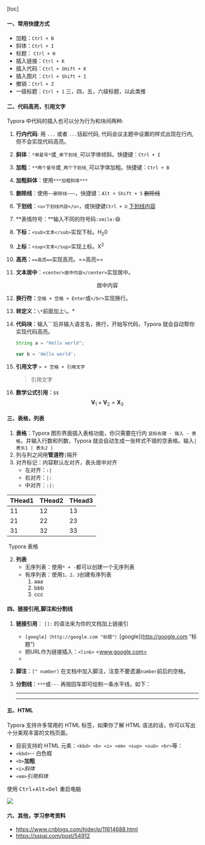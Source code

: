 [toc]

#### 一、常用快捷方式

- 加粗：```Ctrl + B```
- 斜体：```Ctrl + I```
- 标题： ```Ctrl + H```
- 插入链接：```Ctrl + K```
- 插入代码：```Ctrl + SHift + K```
- 插入图片：```Ctrl + Shift + I```
- 撤销：```Ctrl + Z```
- 一级标题：```Ctrl + 1``` 三，四，五，六级标题，以此类推

#### 二、代码高亮，引用文字

Typora 中代码的插入也可以分为行为和块间两种:

 1. **行内代码**: 用 `...` 或者 ``...``括起代码, 代码会议主题中设置的样式出现在行内, 但不会实现代码高亮。

 2. **斜体**：`*单星号*`或`_单下划线_`可以字体倾斜。快捷键：`Ctrl + I`

 3. **加粗**：`**两个星号`或`_两个下划线_`可以字体加粗。快捷键：`Ctrl + B`

 4. **加粗斜体**：使用`***加粗斜体***`

 5. **删除线**：使用`~~删除线~~~`，快捷键：`Alt + Shift + 5` ~~删除线~~

 6. **下划线**：`<u>下划线内容</u>`，或快捷键`Ctrl + U` <u>下划线内容</u>

 7. **表情符号：**输入不同的符号码`:smile:`:smile:

 8. **下标：**`<sub>文本</sub>`实现下标。H<sub>2</sub>0

 9. **上标：**`<sup>文本</sup>`实现上标。X<sup>2</sup>

 10. **高亮：**`==高亮==`实现高亮。==高亮==

 11. **文本居中**：`<center>居中内容</center>`实现居中。<center>居中内容</center>

 12. **换行符：**`空格 + 空格 + Enter`或`</br>`实现换行。  

 13. **转定义：**`\*`前面加上`\`。\*

  14. **代码块**：输入```后并输入语言名，换行，开始写代码，Typora 就会自动帮你实现代码高亮。

      ```java
      String a = "Hello world";
      ```

      ```javascript
      var b = 'Hello world';
      ```

15. **引用文字** `> + 空格 + 引用文字`

    > 引用文字

16. **数学公式引用**：`$$`
    $$
    \mathbf{V}_1\times\mathbf{V}_2 = \mathbf{X}_3
    $$


#### 三、表格，列表

1. **表格**：Typora 图形界面插入表格功能，你只需要在行内 ```鼠标右键 - 插入 - 表格```，并输入行数和列数，Typora 就会自动生成一张样式不错的空表格。输入`| 表头1 | 表头2 |`
2. 列与列之间用**管道符**`|`隔开
3. 对齐标记：内容默认左对齐，表头居中对齐
   - 左对齐：`:|`
   - 右对齐：`|:`
   - 中对齐：`:|:`

| THead1 | THead2 | THead3 |
| ------ | ------ | ------ |
| 11     | 12     | 13     |
| 21     | 22     | 23     |
| 31     | 32     | 33     |

​                                                              Typora 表格

2. **列表**
   * 无序列表：使用`* + -`都可以创建一个无序列表
   * 有序列表：使用`1，2，3`创建有序列表
     1. aaa
     2. bbb
     3. ccc

#### 四、链接引用,脚注和分割线

1. **链接引用**： ```[]:``` 的语法来为你的文档加上链接引
   - `[google]（http://google.com "标题"）`[google](http://google.com “标题”)
   - 把URL作为链接插入：`<link>` <www.google.com>
   - 

2. **脚注**：```[^ number]``` 在文档中加入脚注，注意不要遗漏```number```前后的空格。

[^ 1]:http://google.com 

3. **分割线**：`***`或`---` 再按回车即可绘制一条水平线，如下：

   ***

   ---


#### 五、HTML

Typora 支持许多常用的 HTML 标签，如果你了解 HTML 语法的话，你可以写出十分美观丰富的文档页面。

* 目前支持的 HTML 元素：`<kbd> <b> <i> <em> <sup> <sub> <br>`等：
* `<kbd>`<kbd></kbd>-- 白色框
* `<b>`<b>加粗</b>
* `<i>`<i>斜体</i>
* `<em>`<em>引用斜体</em>

使用 <kbd>Ctrl</kbd>+<kbd>Alt</kbd>+<kbd>Del</kbd> 重启电脑 <kbd> </kbd> 

![](P:\Users\Ives\Documents\github\notes\Typora\1.png)


#### 六、其他，学习参考资料

* https://www.cnblogs.com/hider/p/11614688.html
* https://sspai.com/post/54912
